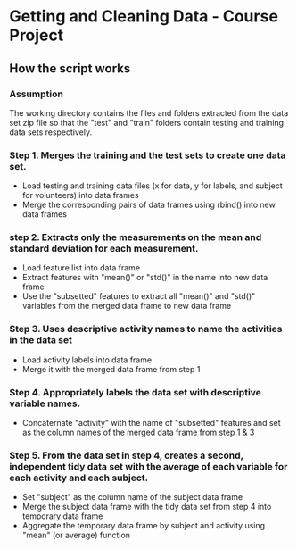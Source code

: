 # Getting and Cleaning Data - Course Project
## How the script works

### Assumption
The working directory contains the files and folders extracted from the data set zip file so that the "test" and "train" folders contain testing and training data sets respectively.

### Step 1. Merges the training and the test sets to create one data set.
- Load testing and training data files (x for data, y for labels, and subject for volunteers) into data frames
- Merge the corresponding pairs of data frames using rbind() into new data frames

### step 2. Extracts only the measurements on the mean and standard deviation for each measurement.
- Load feature list into data frame
- Extract features with "mean()" or "std()" in the name into new data frame
- Use the "subsetted" features to extract all "mean()" and "std()" variables from the merged data frame to new data frame

### Step 3. Uses descriptive activity names to name the activities in the data set
- Load activity labels into data frame
- Merge it with the merged data frame from step 1  

### Step 4. Appropriately labels the data set with descriptive variable names. 
- Concaternate "activity" with the name of "subsetted" features and set as the column names of the merged data frame from step 1 & 3

### Step 5. From the data set in step 4, creates a second, independent tidy data set with the average of each variable for each activity and each subject.
- Set "subject" as the column name of the subject data frame
- Merge the subject data frame with the tidy data set from step 4 into temporary data frame
- Aggregate the temporary data frame by subject and activity using "mean" (or average) function 